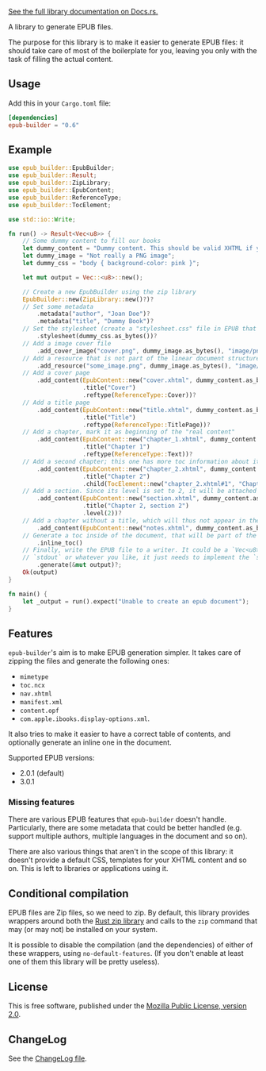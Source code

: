 ﻿[See the full library documentation on Docs.rs.](https://docs.rs/epub-builder)

A library to generate EPUB files.

The purpose for this library is to make it easier to generate EPUB files:
it should take care of most of the boilerplate for you, leaving you only
with the task of filling the actual content.

## Usage

Add this in your `Cargo.toml` file:

```toml
[dependencies]
epub-builder = "0.6"
```

## Example

```rust
use epub_builder::EpubBuilder;
use epub_builder::Result;
use epub_builder::ZipLibrary;
use epub_builder::EpubContent;
use epub_builder::ReferenceType;
use epub_builder::TocElement;

use std::io::Write;

fn run() -> Result<Vec<u8>> {
    // Some dummy content to fill our books
    let dummy_content = "Dummy content. This should be valid XHTML if you want a valid EPUB!";
    let dummy_image = "Not really a PNG image";
    let dummy_css = "body { background-color: pink }";

    let mut output = Vec::<u8>::new();

    // Create a new EpubBuilder using the zip library
    EpubBuilder::new(ZipLibrary::new()?)?
    // Set some metadata
        .metadata("author", "Joan Doe")?
        .metadata("title", "Dummy Book")?
    // Set the stylesheet (create a "stylesheet.css" file in EPUB that is used by some generated files)
        .stylesheet(dummy_css.as_bytes())?
    // Add a image cover file
        .add_cover_image("cover.png", dummy_image.as_bytes(), "image/png")?
    // Add a resource that is not part of the linear document structure
        .add_resource("some_image.png", dummy_image.as_bytes(), "image/png")?
    // Add a cover page
        .add_content(EpubContent::new("cover.xhtml", dummy_content.as_bytes())
                     .title("Cover")
                     .reftype(ReferenceType::Cover))?
    // Add a title page
        .add_content(EpubContent::new("title.xhtml", dummy_content.as_bytes())
                     .title("Title")
                     .reftype(ReferenceType::TitlePage))?
    // Add a chapter, mark it as beginning of the "real content"
        .add_content(EpubContent::new("chapter_1.xhtml", dummy_content.as_bytes())
                     .title("Chapter 1")
                     .reftype(ReferenceType::Text))?
    // Add a second chapter; this one has more toc information about its internal structure
        .add_content(EpubContent::new("chapter_2.xhtml", dummy_content.as_bytes())
                     .title("Chapter 2")
                     .child(TocElement::new("chapter_2.xhtml#1", "Chapter 2, section 1")))?
    // Add a section. Since its level is set to 2, it will be attached to the previous chapter.
        .add_content(EpubContent::new("section.xhtml", dummy_content.as_bytes())
                     .title("Chapter 2, section 2")
                     .level(2))?
    // Add a chapter without a title, which will thus not appear in the TOC.
        .add_content(EpubContent::new("notes.xhtml", dummy_content.as_bytes()))?
    // Generate a toc inside of the document, that will be part of the linear structure.
        .inline_toc()
    // Finally, write the EPUB file to a writer. It could be a `Vec<u8>`, a file,
    // `stdout` or whatever you like, it just needs to implement the `std::io::Write` trait.
        .generate(&mut output)?;
    Ok(output)
}

fn main() {
    let _output = run().expect("Unable to create an epub document");
}
```

## Features

`epub-builder`'s aim is to make EPUB generation simpler. It takes care of zipping
the files and generate the following ones:

* `mimetype`
* `toc.ncx`
* `nav.xhtml`
* `manifest.xml`
* `content.opf`
* `com.apple.ibooks.display-options.xml`.

It also tries to make it easier to have a correct table of contents, and optionally
generate an inline one in the document.

Supported EPUB versions:

* 2.0.1 (default)
* 3.0.1

### Missing features

There are various EPUB features that `epub-builder` doesn't handle. Particularly,
there are some metadata that could be better
handled (e.g. support multiple authors, multiple languages in the document and so on).

There are also various things that aren't in the scope of this library: it doesn't
provide a default CSS, templates for your XHTML content and so on. This is left to
libraries or applications using it.

## Conditional compilation

EPUB files are Zip files, so we need to zip. By default, this library provides
wrappers around both the [Rust zip library](https://crates.io/crates/zip) and calls
to the `zip` command that may (or may not) be installed on your system.

It is possible to disable the compilation (and the dependencies) of either of these
wrappers, using `no-default-features`. (If you don't enable at least one of them this
library will be pretty useless).

## License

This is free software, published under the [Mozilla Public License,
version 2.0](https://www.mozilla.org/en-US/MPL/2.0/).

## ChangeLog

See the [ChangeLog file](ChangeLog.md).
